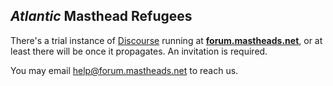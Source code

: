 ## _Atlantic_ Masthead Refugees

There's a trial instance of [Discourse](https://www.discourse.org/) running at **[forum.mastheads.net](https://forum.mastheads.net)**, or at least there will be once it propagates. An invitation is required.

You may email <help@forum.mastheads.net> to reach us.
